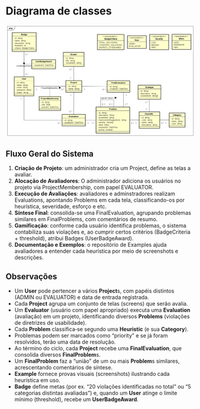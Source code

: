 # Diagrama de classes

![image.png](./classesDiagram.png)

## Fluxo Geral do Sistema

1. **Criação de Projeto**: um administrador cria um Project, define as telas a avaliar.
2. **Alocação de Avaliadores**: O administrador adiciona os usuários no projeto via ProjectMembership, com papel EVALUATOR.
3. **Execução de Avaliações**: avaliadores e adminstradores realizam Evaluations, apontando Problems em cada tela, classificando-os por heurística, severidade, esforço e etc.
4. **Síntese Final**: consolida-se uma FinalEvaluation, agrupando problemas similares em FinalProblems, com comentários de resumo.
5. **Gamificação**: conforme cada usuário identifica problemas, o sistema contabiliza suas violações e, ao cumprir certos critérios (BadgeCriteria + threshold), atribui Badges (UserBadgeAward).
6. **Documentação e Exemplos**: o repositório de Examples ajuda avaliadores a entender cada heurística por meio de screenshots e descrições.

## Observações

- Um **User** pode pertencer a vários **Project**s, com papéis distintos (ADMIN ou EVALUATOR) e data de entrada registrada.
- Cada **Project** agrupa um conjunto de telas (screens) que serão avalia.
- Um **Evaluator** (usuário com papel apropriado) executa uma **Evaluation** (avaliação) em um projeto, identificando diversos **Problems** (violações de diretrizes de usabilidade).
- Cada **Problem** classifica‑se segundo uma **Heuristic** (e sua **Category**).
- Problemas podem ser marcados como “priority” e se já foram resolvidos, terão uma data de resolução.
- Ao término do ciclo, cada **Project** recebe uma **FinalEvaluation**, que consolida diversos **FinalProblem**s.
- Um **FinalProblem** faz a “união” de um ou mais **Problem**s similares, acrescentando comentários de síntese.
- **Example** fornece provas visuais (screenshots) ilustrando cada heurística em uso.
- **Badge** define metas (por ex. “20 violações identificadas no total” ou “5 categorias distintas avaliadas”) e, quando um **User** atinge o limite mínimo (threshold), recebe um **UserBadgeAward**.
